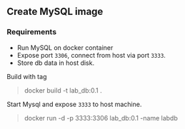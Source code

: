 ## Create MySQL image

### Requirements
- Run MySQL on docker container
- Expose port `3306`, connect from host via port `3333`.
- Store db data in host disk.

Build with tag
> docker build -t lab_db:0.1 .

Start Mysql and expose `3333` to host machine.
> docker run -d -p 3333:3306 lab_db:0.1 -name labdb